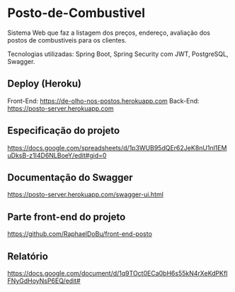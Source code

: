 # Posto-de-Combustivel
Sistema Web que faz a listagem dos preços, endereço, avaliação dos postos de combustiveis para os clientes.

Tecnologias utilizadas: Spring Boot, Spring Security com JWT, PostgreSQL, Swagger. 

## Deploy (Heroku)
Front-End: https://de-olho-nos-postos.herokuapp.com
Back-End: https://posto-server.herokuapp.com

## Especificação do projeto
https://docs.google.com/spreadsheets/d/1p3WUB95dQEr62JeK8nU1nl1EMuDksB-z1I4D6NLBoeY/edit#gid=0

## Documentação do Swagger
https://posto-server.herokuapp.com/swagger-ui.html

## Parte front-end do projeto
https://github.com/RaphaelDoBu/front-end-posto

## Relatório
https://docs.google.com/document/d/1q9TOct0ECa0bH6s55kN4rXeKdPKfIFNyGdHoyNsP6EQ/edit#

